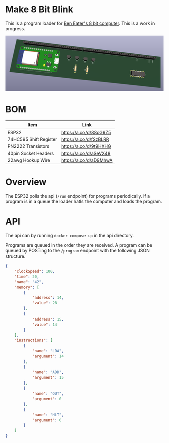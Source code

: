 # Make 8 Bit Blink

This is a program loader for [Ben Eater's 8 bit computer](https://eater.net/8bit/).  This is a work in progress.

![Preview](preview.png)

# BOM

| Item                   | Link                   |
|------------------------|------------------------|
| ESP32                  | https://a.co/d/88cG9Z5 |
| 74HC595 Shift Register | https://a.co/d/fSzBLRR |
| PN2222 Transistors     | https://a.co/d/9t9HXHG |
| 40pin Socket Headers   | https://a.co/d/aSeVX48 |
| 22awg Hookup Wire      | https://a.co/d/aD9MhwA |


# Overview

The ESP32 polls the api (`/run` endpoint) for programs periodically.  If a program is in a queue the loader hatls the computer and loads the program.

# API

The api can by running `docker compose up` in the api directory.

Programs are queued in the order they are received.  A program can be queued by POSTing to the `/program` endpoint with the following JSON structure.

```json
{
    "clockSpeed": 100,
    "time": 20,
    "name": "42",
    "memory": [
        {
            "address": 14,
            "value": 28
        },
        {
            "address": 15,
            "value": 14
        }
    ],
    "instructions": [
        {
            "name": "LDA",
            "argument": 14
        },
        {
            "name": "ADD",
            "argument": 15
        },
        {
            "name": "OUT",
            "argument": 0
        },
        {
            "name": "HLT",
            "argument": 0
        }
    ]
}
```